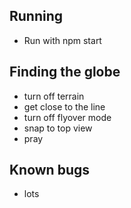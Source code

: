 ## Running
* Run with npm start

## Finding the globe
* turn off terrain
* get close to the line
* turn off flyover mode
* snap to top view
* pray

## Known bugs
* lots